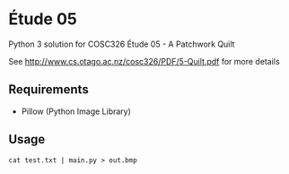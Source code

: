 # Étude 05

Python 3 solution for COSC326 Étude 05 - A Patchwork Quilt

See http://www.cs.otago.ac.nz/cosc326/PDF/5-Quilt.pdf for more details

## Requirements

* Pillow (Python Image Library)

## Usage

```
cat test.txt | main.py > out.bmp
```
